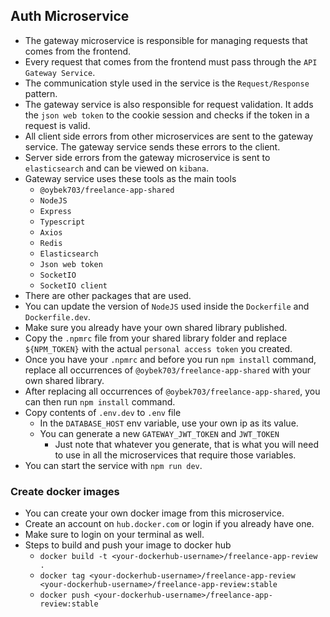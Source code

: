 ## Auth Microservice
* The gateway microservice is responsible for managing requests that comes from the frontend.
* Every request that comes from the frontend must pass through the `API Gateway Service`.
* The communication style used in the service is the `Request/Response` pattern.
* The gateway service is also responsible for request validation. It adds the `json web token` to the cookie session and checks if the token in a request is valid.
* All client side errors from other microservices are sent to the gateway service. The gateway service sends these errors to the client.
* Server side errors from the gateway microservice is sent to `elasticsearch` and can be viewed on `kibana`.
* Gateway service uses these tools as the main tools
    * `@oybek703/freelance-app-shared`
    * `NodeJS`
    * `Express`
    * `Typescript`
    * `Axios`
    * `Redis`
    * `Elasticsearch`
    * `Json web token`
    * `SocketIO`
    * `SocketIO client`
* There are other packages that are used.
* You can update the version of `NodeJS` used inside the `Dockerfile` and `Dockerfile.dev`.
* Make sure you already have your own shared library published.
* Copy the `.npmrc` file from your shared library folder and replace `${NPM_TOKEN}` with the actual `personal access token` you created.
* Once you have your `.npmrc` and before you run `npm install` command, replace all occurrences of `@oybek703/freelance-app-shared` with your own shared library.
* After replacing all occurrences of `@oybek703/freelance-app-shared`, you can then run `npm install` command.
* Copy contents of `.env.dev` to `.env` file
    * In the `DATABASE_HOST` env variable, use your own ip as its value.
    * You can generate a new `GATEWAY_JWT_TOKEN` and `JWT_TOKEN`
        * Just note that whatever you generate, that is what you will need to use in all the microservices that require those variables.
* You can start the service with `npm run dev`.

### Create docker images
* You can create your own docker image from this microservice.
* Create an account on `hub.docker.com` or login if you already have one.
* Make sure to login on your terminal as well.
* Steps to build and push your image to docker hub
    * `docker build -t <your-dockerhub-username>/freelance-app-review .`
    * `docker tag <your-dockerhub-username>/freelance-app-review <your-dockerhub-username>/freelance-app-review:stable`
    * `docker push <your-dockerhub-username>/freelance-app-review:stable`
